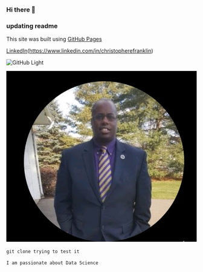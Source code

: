 ### Hi there 👋

### updating readme

This site was built using [GitHub Pages](https://pages.github.com/)

[LinkedIn](https://www.linkedin.com/search/results/people/?keywords=udacity%20microsoft&origin=GLOBAL_SEARCH_HEADER&sid=%2Csm)(https://www.linkedin.com/in/christopherefranklin)

![GitHub Light](https://github.com/github-light.png#gh-dark-mode-only)

![Chris Profile Picture](images/ChrisProfile.PNG)

```
git clone trying to test it

```
```
I am passionate about Data Science

```
<!--
**cef1911/cef1911** is a ✨ _special_ ✨ repository because its `README.md` (this file) appears on your GitHub profile.

Here are some ideas to get you started:

- 🔭 I’m currently working on ...
- 🌱 I’m currently learning ...
- 👯 I’m looking to collaborate on ...
- 🤔 I’m looking for help with ...
- 💬 Ask me about ...
- 📫 How to reach me: ...
- 😄 Pronouns: ...
- ⚡ Fun fact: ...
-->
